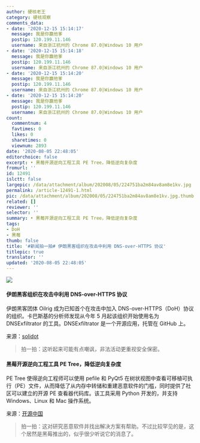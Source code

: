 ```yaml
---
author: 硬核老王
category: 硬核观察
comments_data:
- date: '2020-12-15 15:14:17'
  message: 我是你赢他爹
  postip: 120.199.11.146
  username: 来自浙江杭州的 Chrome 87.0|Windows 10 用户
- date: '2020-12-15 15:14:18'
  message: 我是你赢他爹
  postip: 120.199.11.146
  username: 来自浙江杭州的 Chrome 87.0|Windows 10 用户
- date: '2020-12-15 15:14:20'
  message: 我是你赢他爹
  postip: 120.199.11.146
  username: 来自浙江杭州的 Chrome 87.0|Windows 10 用户
- date: '2020-12-15 15:14:20'
  message: 我是你赢他爹
  postip: 120.199.11.146
  username: 来自浙江杭州的 Chrome 87.0|Windows 10 用户
count:
  commentnum: 4
  favtimes: 0
  likes: 0
  sharetimes: 0
  viewnum: 2893
date: '2020-08-05 22:48:05'
editorchoice: false
excerpt: • 黑莓开源逆向工程工具 PE Tree，降低逆向复杂度
fromurl: ''
id: 12491
islctt: false
largepic: /data/attachment/album/202008/05/224751ba2m84av8am8e1kv.jpg
permalink: /article-12491-1.html
pic: /data/attachment/album/202008/05/224751ba2m84av8am8e1kv.jpg.thumb.jpg
related: []
reviewer: ''
selector: ''
summary: • 黑莓开源逆向工程工具 PE Tree，降低逆向复杂度
tags:
- DoH
- 黑莓
thumb: false
title: '#新闻拍一拍# 伊朗黑客组织在攻击中利用 DNS-over-HTTPS 协议'
titlepic: true
translator: ''
updated: '2020-08-05 22:48:05'
---
```


![](/data/attachment/album/202008/05/224751ba2m84av8am8e1kv.jpg)


#### 伊朗黑客组织在攻击中利用 DNS-over-HTTPS 协议


伊朗黑客团体 Oilrig 成为已知首个在攻击中加入 DNS-over-HTTPS（DoH）协议的组织。卡巴斯基的分析师发现从今年 5 月起该组织开始使用名为 DNSExfiltrator 的工具。DNSExfiltrator 是一个开源应用，托管在 GitHub 上。


来源：[solidot](https://www.solidot.org/story?sid=65149)



> 
> 拍一拍：这听起来可能有点嘲讽，非法活动更重视安全保密。
> 
> 
> 


#### 黑莓开源逆向工程工具 PE Tree，降低逆向复杂度


PE Tree 使得逆向工程师可以使用 pefile 和 PyQt5 在树状视图中查看可移植可执行（PE）文件，从而降低了从内存中转储和重建恶意软件的门槛，同时提供了社区可以建立的开源 PE 查看器代码库。该工具采用 Python 开发的，并支持Windows、Linux 和 Mac 操作系统。


来源：[开源中国](https://www.oschina.net/news/117697/blackberry-open-source-pe-tree-tool)



> 
> 拍一拍：这对研究恶意软件并找出解决方案有帮助。不过比较罕见的是，这个居然是黑莓推出的，似乎很少听说它的消息了。
> 
> 
>